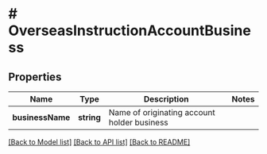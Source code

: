 # # OverseasInstructionAccountBusiness

## Properties

Name | Type | Description | Notes
------------ | ------------- | ------------- | -------------
**businessName** | **string** | Name of originating account holder business | 

[[Back to Model list]](../../README.md#documentation-for-models) [[Back to API list]](../../README.md#documentation-for-api-endpoints) [[Back to README]](../../README.md)


